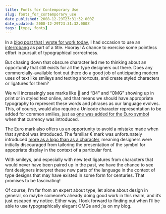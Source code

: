 ```yaml
---
title: Fonts for Contemporary Use
slug: fonts_for_contemporary_use
date_published: 2008-12-29T23:31:32.000Z
date_updated: 2008-12-29T23:31:32.000Z
tags: [type, fonts]
---
```


In a [blog post that I wrote for work today](https://web.archive.org/web/20130308083132/http://www.sixapart.com/blog/2008/12/the-laws-of-motion.html), I had occasion to use an [interrobang](http://en.wikipedia.org/wiki/Interrobang) as part of a title. Hooray! A chance to exercise some pointless effort in pursuit of typographical correctness.

But chasing down that obscure character led me to thinking about an opportunity that still exists for all the type designers out there. Does any commercially-available font out there do a good job of anticipating modern uses of text like smileys and texting shortcuts, and create styled characters or ligatures for them?

We will increasingly see marks like 🙂 and “B4” and “OMG” showing up in print or in styled text online, and that means we should have appropriate typography to represent these words and phrases as our language evolves. This, of course, would also require a Unicode character representation to be added for common smilies, just as [one was added for the Euro symbol](https://www.unicode.org/Public/2.1-Update/ReadMe-2.1.1.txt) when that currency was introduced.

The [Euro mark](https://web.archive.org/web/20081225004252/http://ec.europa.eu/economy_finance/the_euro/index_en.htm) also offers us an opportunity to avoid a mistake made when that symbol was introduced. The familiar € mark was unfortunately introduced [more as a logo than as a character](https://web.archive.org/web/20080727022543/http://www.fontshop.com/features/fontmag/002/02_euro/), meaning designers were initially discouraged from tailoring the presentation of the symbol for appopriate display in the context of a particular font.

With smileys, and especially with new text ligatures from characters that would never have been paired up in the past, we have the chance to see font designers interpret these new parts of the language in the context of type designs that may have existed in some form for centuries. That promises to be fascinating!

Of course, I’m far from an expert about type, let alone about design in general, so maybe someone’s already doing good work in this realm, and it’s just escaped my notice. Either way, I look forward to finding out when I’ll be able to use typographically elegant OMGs and ;)s on my blog.
